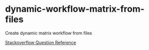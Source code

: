# dynamic-workflow-matrix-from-files
Create dynamic matrix workflow from files

[Stackoverflow Question Reference](https://stackoverflow.com/questions/63517732/github-actions-build-matrix-for-lambda-functions/63736071#63736071)
